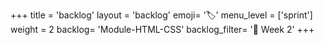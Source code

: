+++
title = 'backlog'
layout = 'backlog'
emoji= '🏷️'
menu_level = ['sprint']
weight = 2
backlog= 'Module-HTML-CSS'
backlog_filter= '📅 Week 2'
+++
